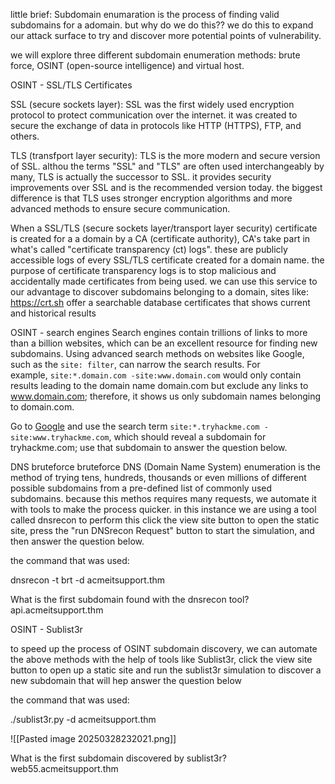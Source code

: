 little brief:
Subdomain enumaration is the process of finding valid subdomains for a adomain.
but why do we do this?? 
we do this to expand our attack surface to try and discover more potential points of vulnerability.

we will explore three different subdomain enumeration methods: brute force, OSINT (open-source intelligence) and virtual host.


OSINT - SSL/TLS Certificates

SSL (secure sockets layer):
SSL was the first widely used encryption protocol to protect communication over the internet. it was created to secure the exchange of data in protocols like HTTP (HTTPS), FTP, and others.

TLS (transfport layer security):
TLS is the more modern and secure version of SSL. althou the terms "SSL" and "TLS" are often used interchangeably by many, TLS is actually the successor to SSL.
it provides security improvements over SSL and is the recommended version today.
the biggest difference is that TLS uses stronger encryption algorithms and more advanced methods to ensure secure communication.


When a SSL/TLS (secure sockets layer/transport layer security) certificate is created for a a domain by a CA (certificate authority), CA's take part in what's called "certificate transparency (ct) logs".
these are publicly accessible logs of every SSL/TLS certificate created for a domain name.
the purpose of certificate transparency logs is to stop malicious and accidentally made certificates from being used. we can use this service to our advantage to discover subdomains belonging to a domain, sites like:
https://crt.sh
offer a searchable database certificates that shows current and historical results


OSINT - search engines
Search engines contain trillions of links to more than a billion websites, which can be an excellent resource for finding new subdomains. Using advanced search methods on websites like Google, such as the `site: filter`, can narrow the search results. For example, `site:*.domain.com -site:www.domain.com` would only contain results leading to the domain name domain.com but exclude any links to www.domain.com; therefore, it shows us only subdomain names belonging to domain.com.

Go to [Google](https://tryhackme.com/room/google.com) and use the search term `site:*.tryhackme.com -site:www.tryhackme.com`, which should reveal a subdomain for tryhackme.com; use that subdomain to answer the question below.


DNS bruteforce
bruteforce DNS (Domain Name System) enumeration is the method of trying tens, hundreds, thousands or even millions of different possible subdomains from a pre-defined list of commonly used subdomains. because this methos requires many requests, we automate it with tools to make the process quicker. in this instance we are using a tool called dnsrecon to perform this click the view site button to open the static site, press the "run DNSrecon Request" button to start the simulation, and then answer the question below.

the command that was used:

dnsrecon -t brt -d acmeitsupport.thm

What is the first subdomain found with the dnsrecon tool?
api.acmeitsupport.thm


OSINT - Sublist3r

to speed up the process of OSINT subdomain discovery, we can automate the above methods with the help of tools like Sublist3r, click the view site button to open up a static site and run the sublist3r simulation to discover a new subdomain that will hep answer the question below

the command that was used:

./sublist3r.py -d acmeitsupport.thm

![[Pasted image 20250328232021.png]]

What is the first subdomain discovered by sublist3r?
web55.acmeitsupport.thm

